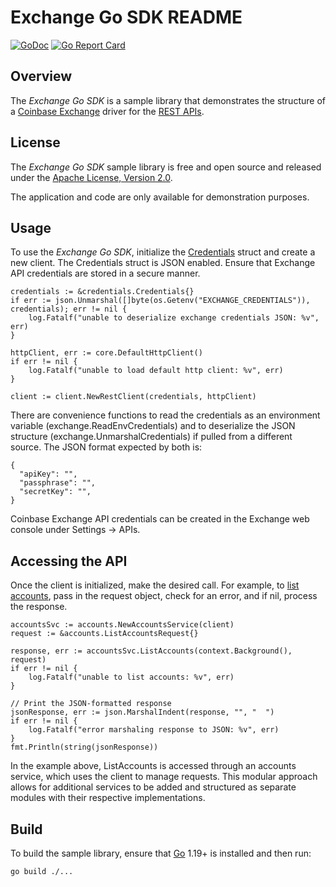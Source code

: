 # Exchange Go SDK README

[![GoDoc](https://godoc.org/github.com/coinbase-samples/exchange-sdk-go?status.svg)](https://godoc.org/github.com/coinbase-samples/exchange-sdk-go)
[![Go Report Card](https://goreportcard.com/badge/coinbase-samples/exchange-sdk-go)](https://goreportcard.com/report/coinbase-samples/exchange-sdk-go)

## Overview

The *Exchange Go SDK* is a sample library that demonstrates the structure of a [Coinbase Exchange](https://exchange.coinbase.com/) driver for
the [REST APIs](https://docs.cdp.coinbase.com/exchange/reference).

## License

The *Exchange Go SDK* sample library is free and open source and released under the [Apache License, Version 2.0](LICENSE).

The application and code are only available for demonstration purposes.

## Usage

To use the *Exchange Go SDK*, initialize the [Credentials](credentials/credentials.go) struct and create a new client. The Credentials struct is JSON
enabled. Ensure that Exchange API credentials are stored in a secure manner.

```
credentials := &credentials.Credentials{}
if err := json.Unmarshal([]byte(os.Getenv("EXCHANGE_CREDENTIALS")), credentials); err != nil {
    log.Fatalf("unable to deserialize exchange credentials JSON: %v", err)
}

httpClient, err := core.DefaultHttpClient()
if err != nil {
    log.Fatalf("unable to load default http client: %v", err)
}

client := client.NewRestClient(credentials, httpClient)
```

There are convenience functions to read the credentials as an environment variable (exchange.ReadEnvCredentials) and to deserialize the JSON structure (exchange.UnmarshalCredentials) if pulled from a different source. The JSON format expected by both is:

```
{
  "apiKey": "",
  "passphrase": "",
  "secretKey": "",
}
```

Coinbase Exchange API credentials can be created in the Exchange web console under Settings -> APIs.

## Accessing the API

Once the client is initialized, make the desired call. For example, to [list accounts](accounts/list_accounts.go),
pass in the request object, check for an error, and if nil, process the response.


```
accountsSvc := accounts.NewAccountsService(client)
request := &accounts.ListAccountsRequest{}

response, err := accountsSvc.ListAccounts(context.Background(), request)
if err != nil {
    log.Fatalf("unable to list accounts: %v", err)
}

// Print the JSON-formatted response
jsonResponse, err := json.MarshalIndent(response, "", "  ")
if err != nil {
    log.Fatalf("error marshaling response to JSON: %v", err)
}
fmt.Println(string(jsonResponse))
```

In the example above, ListAccounts is accessed through an accounts service, which uses the client to manage requests. This modular approach allows for additional services to be added and structured as separate modules with their respective implementations.


## Build

To build the sample library, ensure that [Go](https://go.dev/) 1.19+ is installed and then run:

```bash
go build ./...
```

